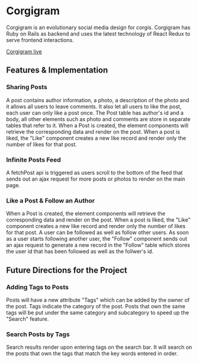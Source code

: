 # Corgigram

Corgigram is an evolutionary social media design for corgis. Corgigram has
Ruby on Rails as backend and uses the latest technology of React Redux to
serve frontend interactions.

[Corgigram live][heroku]

[heroku]: https://corgigram.herokuapp.com/


## Features & Implementation

### Sharing Posts

  A post contains author information, a photo, a description of the photo and it allows all users to leave comments. It also let all users to like the post, each user can only like a post once. The Post table has
  author's id and a body, all other elements such as photo and comments are store in separate tables that refer to it. When a Post is created,
  the element components will retrieve the corresponding data and render on the post. When a post is liked, the "Like" component creates a new like record and render only the number of likes for that post.

### Infinite Posts Feed

A fetchPost api is triggered as users scroll to the bottom of the feed that sends out an ajax request for more posts or photos to render on the main page.

### Like a Post & Follow an Author

When a Post is created, the element components will retrieve the corresponding data and render on the post. When a post is liked, the "Like" component creates a new like record and render only the number of likes for that post. A user can be followed as well as follow other users.
As soon as a user starts following another user, the "Follow" component sends out an ajax request to generate a new record in the "Follow" table which stores the user id that has been followed as well as the follwer's id.


## Future Directions for the Project

### Adding Tags to Posts

Posts will have a new attribute "Tags" which can be added by the owner of the post. Tags indicate the category of the post. Posts that own the same tags will be put under the same category and subcategory to speed up the "Search" feature.

### Search Posts by Tags

Search results render upon entering tags on the search bar. It will search on the posts that own the tags that match the key words entered in order. 

